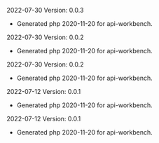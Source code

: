2022-07-30 Version: 0.0.3
- Generated php 2020-11-20 for api-workbench.

2022-07-30 Version: 0.0.2
- Generated php 2020-11-20 for api-workbench.

2022-07-30 Version: 0.0.2
- Generated php 2020-11-20 for api-workbench.

2022-07-12 Version: 0.0.1
- Generated php 2020-11-20 for api-workbench.

2022-07-12 Version: 0.0.1
- Generated php 2020-11-20 for api-workbench.


